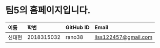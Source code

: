 # 팀5의 홈페이지입니다.
| 이름 | 학번 | GitHub ID | Email |
|:---|:---|:---|:---|
|신대현|2018315032|rano38|llss122457@gmail.com|
